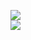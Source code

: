 [![](https://img.shields.io/badge/Made%20With-Github%20Spray-lightgrey.svg?style=for-the-badge&logo=github)](https://github.com/Annihil/github-spray#18013)  
[![](https://i.imgur.com/2DrTn0Z.gif)](https://github.com/Annihil/github-spray)